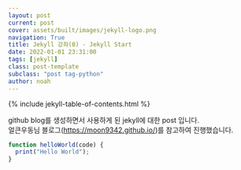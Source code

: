 ```yaml
---
layout: post
current: post
cover: assets/built/images/jekyll-logo.png
navigation: True
title: Jekyll 강좌(0) - Jekyll Start
date: 2022-01-01 23:31:00
tags: [jekyll]
class: post-template
subclass: "post tag-python"
author: noah
---
```


{% include jekyll-table-of-contents.html %}

github blog를 생성하면서 사용하게 된 jekyll에 대한 post 입니다.  
얼큰우동님 블로그(https://moon9342.github.io/)를 참고하여 진행했습니다.

```javascript
function helloWorld(code) {
  print("Hello World");
}
```
